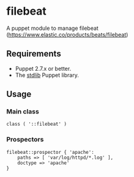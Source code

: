 # filebeat

A puppet module to manage filebeat (https://www.elastic.co/products/beats/filebeat)

## Requirements

* Puppet 2.7.x or better.
* The [stdlib](https://forge.puppetlabs.com/puppetlabs/stdlib) Puppet library.

## Usage

### Main class

```
class ( '::filebeat' )
```

### Prospectors

```
filebeat::prospector { 'apache':
	paths => [ 'var/log/httpd/*.log' ],
	doctype => 'apache'
}
```
